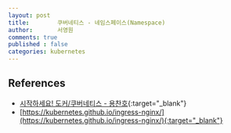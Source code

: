 ```yaml
---
layout: post
title:        쿠버네티스 - 네임스페이스(Namespace)
author:       서영원
comments: true
published : false
categories: kubernetes
---
```






## References
* [시작하세요! 도커/쿠버네티스 - 용찬호](http://www.kyobobook.co.kr/product/detailViewKor.laf?ejkGb=KOR&mallGb=KOR&barcode=9791158392291&orderClick=LEa&Kc=){:target="_blank"}
* [https://kubernetes.github.io/ingress-nginx/](https://kubernetes.github.io/ingress-nginx/){:target="_blank"}